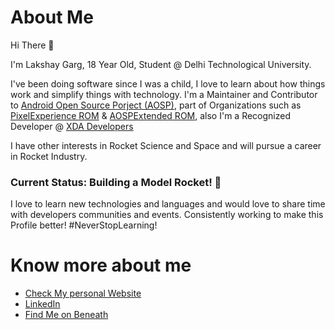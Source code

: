 # About Me
Hi There 👋

I'm Lakshay Garg, 18 Year Old, Student @ Delhi Technological University.

I've been doing software since I was a child, I love to learn about how things work and simplify things with technology. I'm a Maintainer and Contributor to [Android Open Source Porject (AOSP)](https://source.android.com), part of Organizations such as [PixelExperience ROM](https://www.pixelexperience.org) & [AOSPExtended ROM](https://www.aospextended.com), also I'm a Recognized Developer @ [XDA Developers](https://forum.xda-developers.com/m/lakshay18.9537214)

I have other interests in Rocket Science and Space and will pursue a career in Rocket Industry.
### Current Status: Building a Model Rocket! 🚀

I love to learn new technologies and languages and would love to share time with developers communities and events.
Consistently working to make this Profile better!
#NeverStopLearning!


# Know more about me 
   - [Check My personal Website](https://www.lakshay.wtf)
   - [LinkedIn](https://www.linkedin.com/in/lakshay-garg-5a8567154/)
   - [Find Me on Beneath](https://www.beneath.cf/)